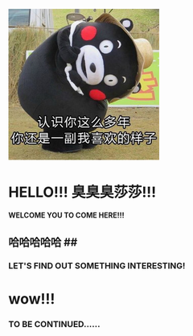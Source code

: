 ![img](https://github.com/zTonyz/zTonyz.github.io/blob/master/2.jpg?raw=true)   
# HELLO!!! 臭臭臭莎莎!!!         
**WELCOME YOU TO COME HERE!!!**   
## 哈哈哈哈哈 ##   
### LET'S FIND OUT SOMETHING INTERESTING!  
# wow!!!   
### TO BE CONTINUED......

